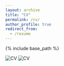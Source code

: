 ```yaml
---
layout: archive
title: "CV"
permalink: /cv/
author_profile: true
redirect_from:
  - /resume
---
```


{% include base_path %}

![CV](https://raw.githubusercontent.com/mghogale/Mayank0512.github.io/master/images/cv_github_1.png)
![CV](https://raw.githubusercontent.com/mghogale/Mayank0512.github.io/master/images/cv_github_2.png)
